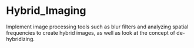 # Hybrid_Imaging
Implement image processing tools such as blur filters and analyzing spatial frequencies to create hybrid images, as well as look at the concept of de-hybridizing. 
